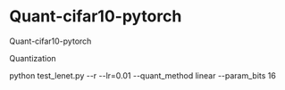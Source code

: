 # Quant-cifar10-pytorch
Quant-cifar10-pytorch


Quantization

python test_lenet.py --r --lr=0.01 --quant_method linear --param_bits 16

